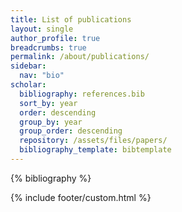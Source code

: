 ```yaml
---
title: List of publications
layout: single
author_profile: true
breadcrumbs: true
permalink: /about/publications/
sidebar:
  nav: "bio"
scholar:
  bibliography: references.bib
  sort_by: year
  order: descending
  group_by: year
  group_order: descending
  repository: /assets/files/papers/
  bibliography_template: bibtemplate
---
```


{% bibliography %}

{% include footer/custom.html %}
